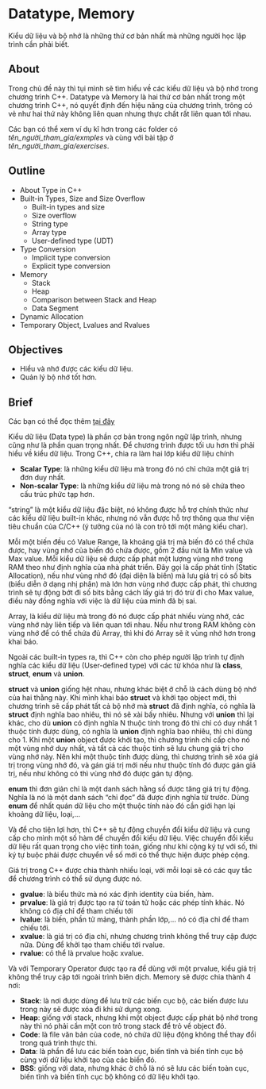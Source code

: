 # Datatype, Memory
Kiểu dữ liệu và bộ nhớ là những thứ cơ bản nhất mà những người học lập trình cần phải biết.

## About
Trong chủ đề này thì tụi mình sẽ tìm hiểu về các kiểu dữ liệu và bộ nhớ trong chương trình C++. Datatype và Memory là hai thứ cơ bản nhất trong một chương trình C++, nó quyết định đến hiệu năng của chương trình, trông có vẻ như hai thứ này không liên quan nhưng thực chất rất liên quan tới nhau.

Các bạn có thể xem ví dụ kĩ hơn trong các folder có _tên_người_tham_gia/exmples_ và cùng với bài tập ở _tên_người_tham_gia/exercises_.

## Outline
- About Type in C++
- Built-in Types, Size and Size Overflow
  - Built-in types and size
  - Size overflow
  - String type
  - Array type
  - User-defined type (UDT)
- Type Conversion
  - Implicit type conversion
  - Explicit type conversion
- Memory
  - Stack
  - Heap
  - Comparison between Stack and Heap
  - Data Segment
- Dynamic Allocation
- Temporary Object, Lvalues and Rvalues

## Objectives
- Hiểu và nhớ được các kiểu dữ liệu.
- Quản lý bộ nhớ tốt hơn.

## Brief
Các bạn có thể đọc thêm [tại đây](https://docs.google.com/document/d/1FCU6BYo8DS7KuC80TKv0eb_kFkf6OTOnaKeh9X5XRHM/edit?usp=sharing)

Kiểu dữ liệu (Data type) là phần cơ bản trong ngôn ngữ lập trình, nhưng cũng như là phần quan trọng nhất. Để chương trình được tối ưu hơn thì phải hiểu về kiểu dữ liệu. Trong C++, chia ra làm hai lớp kiểu dữ liệu chính
- __Scalar Type__: là những kiểu dữ liệu mà trong đó nó chỉ chứa một giá trị đơn duy nhất.
- __Non-scalar Type__: là những kiểu dữ liệu mà trong nó nó sẽ chứa theo cấu trúc phức tạp hơn.

“string” là một kiểu dữ liệu đặc biệt, nó không được hỗ trợ chính thức như các kiểu dữ liệu built-in khác, nhưng nó vẫn được hỗ trợ thông qua thư viện tiêu chuẩn của C/C++ (ý tưởng của nó là con trỏ tới một mảng kiểu char).

Mỗi một biến đều có Value Range, là khoảng giá trị mà biến đó có thể chứa được, hay vùng nhớ của biến đó chứa được, gồm 2 đầu nút là Min value và Max value.
Mỗi kiểu dữ liệu sẽ được cấp phát một lượng vùng nhớ trong RAM theo như định nghĩa của nhà phát triển. Đây gọi là cấp phát tĩnh (Static Allocation), nếu như vùng nhớ đó (đại diện là biến) mà lưu giá trị có số bits (biểu diễn ở dạng nhị phân) mà lớn hơn vùng nhớ được cấp phát, thì chương trình sẽ tự động bớt đi số bits bằng cách lấy giá trị đó trừ đi cho Max value, điều này đồng nghĩa với việc là dữ liệu của mình đã bị sai.

Array, là kiểu dữ liệu mà trong đó nó được cấp phát nhiều vùng nhớ, các vùng nhớ này liên tiếp và liên quan tới nhau. Nếu như trong RAM không còn vùng nhớ để có thể chứa đủ Array, thì khi đó Array sẽ ít vùng nhớ hơn trong khai báo.

Ngoài các built-in types ra, thì C++ còn cho phép người lập trình tự định nghĩa các kiểu dữ liệu (User-defined type) với các từ khóa như là __class__, __struct__, __enum__ và __union__.

__struct__ và __union__ giống hệt nhau, nhưng khác biệt ở chỗ là cách dùng bộ nhớ của hai thằng này. Khi mình khai báo __struct__ và khởi tạo object mới, thì chương trình sẽ cấp phát tất cả bộ nhớ mà __struct__ đã định nghĩa, có nghĩa là __struct__ định nghĩa bao nhiêu, thì nó sẽ xài bấy nhiêu. Nhưng với __union__ thì lại khác, cho dù __union__ có định nghĩa N thuộc tính trong đó thì chỉ có duy nhất 1 thuộc tính được dùng, có nghĩa là __union__ định nghĩa bao nhiêu, thì chỉ dùng cho 1. Khi một __union__ object được khởi tạo, thì chương trình chỉ cấp cho nó một vùng nhớ duy nhất, và tất cả các thuộc tính sẽ lưu chung giá trị cho vùng nhớ này. Nên khi một thuộc tính được dùng, thì chương trình sẽ xóa giá trị trong vùng nhớ đó, và gán giá trị mới nếu như thuộc tính đó được gán giá trị, nếu như không có thì vùng nhớ đó được gán tự động.

__enum__ thì đơn giản chỉ là một danh sách hằng số được tăng giá trị tự động. Nghĩa là nó là một danh sách “chỉ đọc” đã được định nghĩa từ trước. Dùng __enum__ để nhất quán dữ liệu cho một thuộc tính nào đó cần giới hạn lại khoảng dữ liệu, loại,...

Và để cho tiện lợi hơn, thì C++ sẽ tự động chuyển đổi kiểu dữ liệu và cung cấp cho mình một số hàm để chuyển đổi kiểu dữ liệu. Việc chuyển đổi kiểu dữ liệu rất quan trọng cho việc tính toán, giống như khi cộng ký tự với số, thì ký tự buộc phải được chuyển về số mới có thể thực hiện được phép cộng.

Giá trị trong C++ được chia thành nhiều loại, với mỗi loại sẽ có các quy tắc để chương trình có thể sử dụng được nó.

- __gvalue__: là biểu thức mà nó xác định identity của biến, hàm.
- __prvalue__: là giá trị được tạo ra từ toán tử hoặc các phép tính khác. Nó không có địa chỉ để tham chiếu tới
- __lvalue__: là biến, phần tử mảng, thành phần lớp,... nó có địa chỉ để tham chiếu tới.
- __xvalue__: là giá trị có địa chỉ, nhưng chương trình không thể truy cập được nữa. Dùng để khởi tạo tham chiếu tới rvalue.
- __rvalue__: có thể là prvalue hoặc xvalue.

Và với Temporary Operator được tạo ra để dùng với một prvalue, kiểu giá trị không thể truy cập tới ngoài trình biên dịch.
Memory sẽ được chia thành 4 nơi:
- __Stack__: là nơi được dùng để lưu trữ các biến cục bộ, các biến được lưu trong này sẽ được xóa đi khi sử dụng xong.
- __Heap__: giống với stack, nhưng khi một object được cấp phát bộ nhớ trong này thì nó phải cần một con trỏ trong stack để trỏ về object đó.
- __Code__: là file văn bản của code, nó chứa dữ liệu động không thể thay đổi trong quá trình thực thi.
- __Data__: là phần để lưu các biến toàn cục, biến tĩnh và biến tĩnh cục bộ cùng với dữ liệu khởi tạo của các biến đó.
- __BSS__: giống với data, nhưng khác ở chỗ là nó sẽ lưu các biến toàn cục, biến tĩnh và biến tĩnh cục bộ không có dữ liệu khởi tạo.